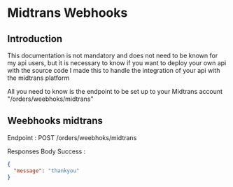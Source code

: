 # Midtrans Webhooks

## Introduction

This documentation is not mandatory and does not need to be known for my api users, but it is necessary to know if you want to deploy your own api with the source code I made this to handle the integration of your api with the midtrans platform

All you need to know is the endpoint to be set up to your Midtrans account "/orders/weebhoks/midtrans"

## Weebhooks midtrans

Endpoint : POST /orders/weebhoks/midtrans

Responses Body Success :

```json
{
  "message": "thankyou"
}
```
